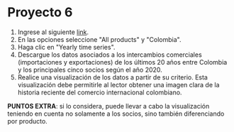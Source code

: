 # Proyecto 6

1. Ingrese al siguiente [link](https://www.trademap.org).
2. En las opciones seleccione "All products" y "Colombia".
3. Haga clic en "Yearly time series".
4. Descargue los datos asociados a los intercambios comerciales (importaciones y exportaciones) de los últimos 20 años entre Colombia y los principales cinco socios según el año 2020.
5. Realice una visualización de los datos a partir de su criterio. Esta visualización debe permitirle al lector obtener una imagen clara de la historia reciente del comercio internacional colombiano.

**PUNTOS EXTRA**: si lo considera, puede llevar a cabo la visualización teniendo en cuenta no solamente a los socios, sino también diferenciando por producto.
